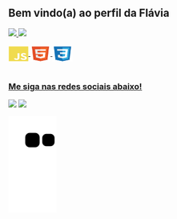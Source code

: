 ## Bem vindo(a) ao perfil da Flávia

<div>
  <a href="https://github.com/flaviamenck">
  <img height="180em" src="https://github-readme-stats.vercel.app/api?username=flaviamenck&show_icons=true&theme=dracula&include_all_commits=true&count_private=true"/>
  <img height="180em" src="https://github-readme-stats.vercel.app/api/top-langs/?username=flaviamenck&layout=compact&langs_count=6&theme=dracula"/>
</div>
<div style="display: inline_block"><br>
  <img align="center" alt="Js" height="30" width="40" src="https://raw.githubusercontent.com/devicons/devicon/master/icons/javascript/javascript-plain.svg">
  <img align="center" alt="HTML" height="30" width="40" src="https://raw.githubusercontent.com/devicons/devicon/master/icons/html5/html5-original.svg">
  <img align="center" alt="CSS" height="30" width="40" src="https://raw.githubusercontent.com/devicons/devicon/master/icons/css3/css3-original.svg">
</div>
 
 <br>
 
  ### Me siga nas redes sociais abaixo!
 
<div> 
  <a href="[https://instagram.com/menckf_](https://www.instagram.com/menckara_/?next=%2F)" target="_blank"><img src="https://img.shields.io/badge/-Instagram-%23E4405F?style=for-the-badge&logo=instagram&logoColor=white" target="_blank"></a>
  <a href="[https://www.linkedin.com/in/fl%C3%A1via-menck-198443249/](https://www.linkedin.com/in/fl%C3%A1via-menck-198443249/?trk=opento_sprofile_topcard)" target="_blank"><img src="https://img.shields.io/badge/-LinkedIn-%230077B5?style=for-the-badge&logo=linkedin&logoColor=white" target="_blank"></a> 
 
  ![Snake animation](https://github.com/flaviamenck/flaviamenck/blob/output/github-contribution-grid-snake.svg)

</div>
